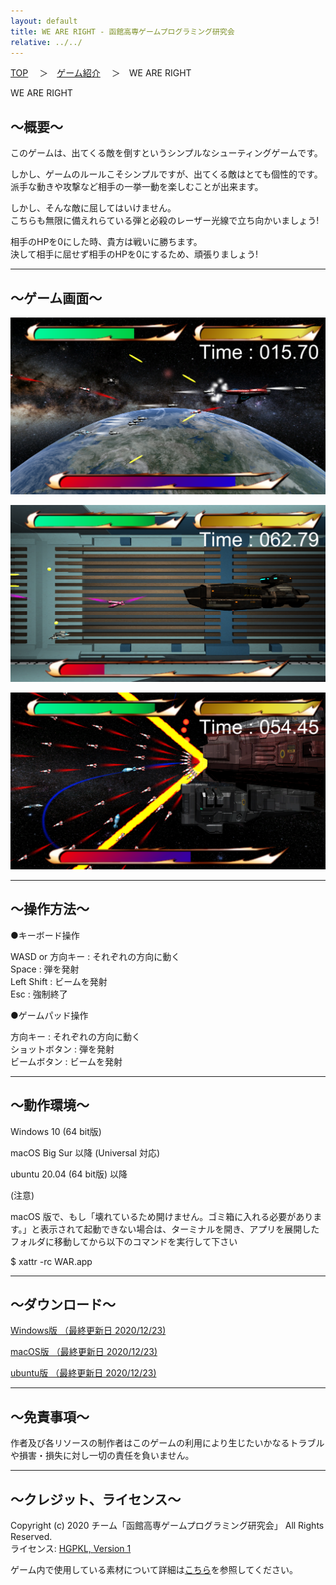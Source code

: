 ```yaml
---
layout: default
title: WE ARE RIGHT - 函館高専ゲームプログラミング研究会
relative: ../../
---
```

<div class="content">
<div class="main">

<p class="bread">
<a href="../../">TOP</a>
　＞　<a href="../">ゲーム紹介</a>
　＞　WE ARE RIGHT
</p>

<p class="title">
WE ARE RIGHT
</p>

<h2>～概要～</h2>

<p>
このゲームは、出てくる敵を倒すというシンプルなシューティングゲームです。
</p>
<p>
しかし、ゲームのルールこそシンプルですが、出てくる敵はとても個性的です。
<br>
派手な動きや攻撃など相手の一挙一動を楽しむことが出来ます。
</p>

<p>
しかし、そんな敵に屈してはいけません。
<br>
こちらも無限に備えれらている弾と必殺のレーザー光線で立ち向かいましょう!
</p>

<p>
相手のHPを0にした時、貴方は戦いに勝ちます。
<br>
決して相手に屈せず相手のHPを0にするため、頑張りましょう!
</p>

<hr>
<h2>～ゲーム画面～</h2>

<p>
<img alt="スクリーンショット1" src="./ss1.png">
</p>

<p>
<img alt="スクリーンショット2" src="./ss2.png">
</p>

<p>
<img alt="スクリーンショット3" src="./ss3.png">
</p>

<hr>
<h2>～操作方法～</h2>

<p>
●キーボード操作
</p>
<p>
WASD or 方向キー : それぞれの方向に動く
<br>
Space : 弾を発射
<br>
Left Shift : ビームを発射
<br>
Esc : 強制終了
</p>

<p>
●ゲームパッド操作
</p>
<p>
方向キー : それぞれの方向に動く
<br>
ショットボタン : 弾を発射
<br>
ビームボタン : ビームを発射
</p>

<hr>
<h2>～動作環境～</h2>

<p>
Windows 10 (64 bit版)
</p>
<p>
macOS Big Sur 以降 (Universal 対応)
</p>
<p>
ubuntu 20.04 (64 bit版) 以降
</p>

<p>
(注意)
</p>
<p>
macOS 版で、もし「壊れているため開けません。ゴミ箱に入れる必要があります。」と表示されて起動できない場合は、ターミナルを開き、アプリを展開したフォルダに移動してから以下のコマンドを実行して下さい
</p>
<p>
$ xattr -rc WAR.app
</p>

<hr>
<h2>～ダウンロード～</h2>

<p>
<a href="https://drive.google.com/uc?export=download&id=1GRO4tLs5IkgWiSlBzv7GYqjjyUw7W0RF">
Windows版 （最終更新日 2020/12/23) </a>
</p>

<p>
<a href="https://drive.google.com/uc?export=download&id=1AbV6WFJp24nLBFs1pDkOkEElRPmJsAnW">
macOS版 （最終更新日 2020/12/23)  </a>
</p>

<p>
<a href="
https://drive.google.com/uc?export=download&id=1LTz2YMzDr3bR8gCl5vi_mH0tomytu3qR">
ubuntu版 （最終更新日 2020/12/23) </a>
</p>

<hr>
<h2>～免責事項～</h2>

<p>
作者及び各リソースの制作者はこのゲームの利用により生じたいかなるトラブルや損害・損失に対し一切の責任を負いません。
</p>

<hr>
<h2>～クレジット、ライセンス～</h2>

<p>
Copyright (c) 2020 チーム「函館高専ゲームプログラミング研究会」 All Rights Reserved.
<br>
ライセンス: <a href="../../other/HGPKLv1.html">HGPKL, Version 1</a>
</p>

<p>
ゲーム内で使用している素材について詳細は<a href="./readme.txt">こちら</a>を参照してください。
</p>

</div>
</div>
